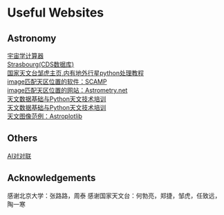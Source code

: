 # Useful Websites

## Astronomy
[宇宙学计算器](http://www.astro.ucla.edu/~wright/CosmoCalc.html)  
[Strasbourg(CDS数据库)](http://cdsportal.u-strasbg.fr/)  
[国家天文台邹虎主页,内有地外行星python处理教程](http://batc.bao.ac.cn/~zouhu/doku.php?id=projects:start)   
[image匹配天区位置的软件：SCAMP](https://www.astromatic.net/software/scamp)   
[image匹配天区位置的网站：Astrometry.net](http://astrometry.net/)   
[天文数据基础与Python天文技术培训](https://hebl.china-vo.org/course/PIA2020/)  
[天文数据基础与Python天文技术培训](https://hebl.china-vo.org/course/PIA2020/)   
[天文图像范例：Astroplotlib](http://astroplotlib.stsci.edu/)  



## Others
[AI对对联](https://ai.binwang.me/couplet/)


## Acknowledgements
感谢北京大学：张路路，周泰
感谢国家天文台：何勃亮，郑捷，邹虎，任致远，陶一寒
